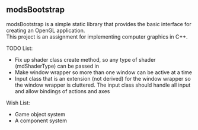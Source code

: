 ## modsBootstrap

modsBootstrap is a simple static library that provides the basic interface for creating an OpenGL application.  
This project is an assignment for implementing computer graphics in C++.

TODO List:
- Fix up shader class create method, so any type of shader (mdShaderType) can be passed in
- Make window wrapper so more than one window can be active at a time
- Input class that is an extension (not derived) for the window wrapper so the window wrapper is cluttered.
The input class should handle all input and allow bindings of actions and axes

Wish List:
- Game object system
- A component system